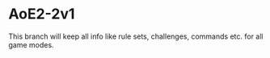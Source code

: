 # AoE2-2v1

This branch will keep all info like rule sets, challenges, commands etc. for all game modes.

